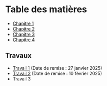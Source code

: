 # Table des matières

- [Chapitre 1](https://github.com/wflageol-uqtr/PIF6005/blob/main/chapitre1.md)
- [Chapitre 2](https://github.com/wflageol-uqtr/PIF6005/blob/main/chapitre2.md)
- [Chapitre 3](https://github.com/wflageol-uqtr/PIF6005/blob/main/chapitre3.md)
- [Chapitre 4](https://github.com/wflageol-uqtr/PIF6005/blob/main/chapitre4.md)

## Travaux
- [Travail 1](https://classroom.github.com/a/weZrCBqM) (Date de remise : 27 janvier 2025)
- [Travail 2](https://classroom.github.com/a/zq6NLvoV) (Date de remise : 10 février 2025)
- Travail 3
